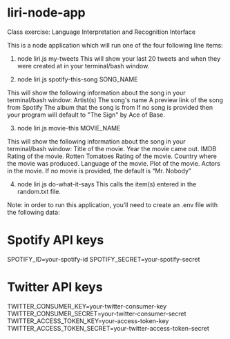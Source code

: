 # liri-node-app
Class exercise: Language Interpretation and Recognition Interface

This is a node application which will run one of the four following line items:

1. node liri.js my-tweets
This will show your last 20 tweets and when they were created at in your terminal/bash window.

2. node liri.js spotify-this-song SONG_NAME  
 
This will show the following information about the song in your terminal/bash window:
 Artist(s)
 The song's name
 A preview link of the song from Spotify
 The album that the song is from
 If no song is provided then your program will default to "The Sign" by Ace of Base.

3. node liri.js movie-this MOVIE_NAME  
 
This will show the following information about the song in your terminal/bash window:
  Title of the movie.
  Year the movie came out.
  IMDB Rating of the movie.
  Rotten Tomatoes Rating of the movie.
  Country where the movie was produced.
  Language of the movie.
  Plot of the movie.
  Actors in the movie.
If no movie is provided, the default is “Mr. Nobody”

4. node liri.js do-what-it-says
This calls the item(s) entered in the random.txt file.

Note: in order to run this application, you’ll need to create an .env file with the following data:

# Spotify API keys

SPOTIFY_ID=your-spotify-id
SPOTIFY_SECRET=your-spotify-secret

# Twitter API keys

TWITTER_CONSUMER_KEY=your-twitter-consumer-key
TWITTER_CONSUMER_SECRET=your-twitter-consumer-secret
TWITTER_ACCESS_TOKEN_KEY=your-access-token-key
TWITTER_ACCESS_TOKEN_SECRET=your-twitter-access-token-secret
